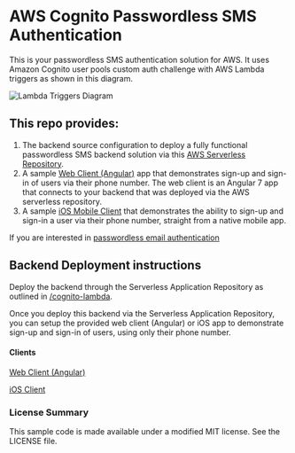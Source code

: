 # AWS Cognito Passwordless SMS Authentication
This is your passwordless SMS authentication solution for AWS. It uses Amazon Cognito user pools custom auth challenge with AWS Lambda triggers as shown in this diagram.
 
![Lambda Triggers Diagram](https://docs.aws.amazon.com/cognito/latest/developerguide/images/lambda-challenges.png)

## This repo provides: ##
1. The backend source configuration to deploy a fully functional passwordless SMS backend solution via this [AWS Serverless Repository](https://serverlessrepo.aws.amazon.com/applications/arn:aws:serverlessrepo:us-east-1:552623489034:applications~amplify-passwordless-sms-auth).
2. A sample [Web Client (Angular)](https://github.com/shazi7804/aws-cognito-passwordless-sms-auth/tree/master/client/web) app that demonstrates sign-up and sign-in of users via their phone number. The web client is an Angular 7 app that connects to your backend that was deployed via the AWS serverless repository.
3. A sample [iOS Mobile Client](https://github.com/shazi7804/aws-cognito-passwordless-sms-auth/tree/master/client/iOS) that demonstrates the ability to sign-up and sign-in a user via their phone number, straight from a native mobile app. 

If you are interested in [passwordless email authentication](https://github.com/aws-samples/amazon-cognito-passwordless-email-auth/tree/master/cognito)

## Backend Deployment instructions

Deploy the backend through the Serverless Application Repository as outlined in [/cognito-lambda](https://github.com/shazi7804/aws-cognito-passwordless-sms-auth/tree/master/cognito-lambda). 

Once you deploy this backend via the Serverless Application Repository, you can setup the provided web client (Angular) or iOS app to demonstrate sign-up and sign-in of users, using only their phone number. 

#### Clients ####

[Web Client (Angular)](https://github.com/shazi7804/aws-cognito-passwordless-sms-auth/tree/master/client/web)

[iOS Client](https://github.com/shazi7804/aws-cognito-passwordless-sms-auth/tree/master/client/iOS)

### License Summary

This sample code is made available under a modified MIT license. See the LICENSE file.
